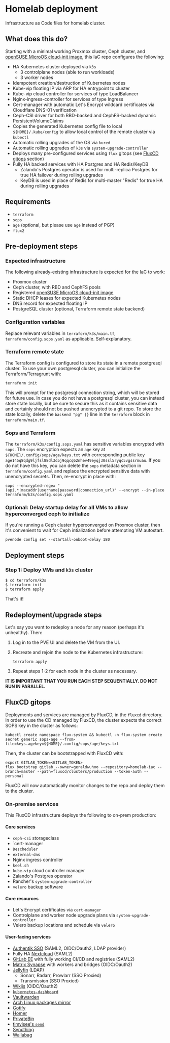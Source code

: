 # Homelab deployment

Infrastructure as Code files for homelab cluster.

## What does this do?

Starting with a minimal working Proxmox cluster, Ceph cluster, and [openSUSE MicroOS cloud-init image](https://en.opensuse.org/Portal:MicroOS/Downloads), this IaC repo configures the following:

* HA Kubernetes cluster deployed via `k3s`
    * 3 controlplane nodes (able to run workloads)
    * 3 worker nodes
* Idempotent creation/destruction of Kubernetes nodes
* Kube-vip floating IP via ARP for HA entrypoint to cluster
* Kube-vip cloud controller for services of type LoadBalancer
* Nginx-ingress-controller for services of type Ingress
* Cert-manager with automatic Let's Encrypt wildcard certificates via Cloudflare DNS-01 verification
* Ceph-CSI driver for both RBD-backed and CephFS-backed dynamic PersistentVolumeClaims 
* Copies the generated Kubernetes config file to local `${HOME}/.kube/config` to allow local control of the remote cluster via `kubectl`
* Automatic rolling upgrades of the OS via `kured`
* Automatic rolling upgrades of `k3s` via `system-upgrade-controller`
* Deploys many pre-configured services using `flux` gitops (see [FluxCD gitops](#fluxcd-gitops) section)
* Fully HA backed services with HA Postgres and HA Redis/KeyDB
  * Zalando's Postgres operator is used for multi-replica Postgres for true HA failover during rolling upgrades
  * KeyDB is used in place of Redis for multi-master "Redis" for true HA during rolling upgrades

## Requirements

* `terraform`
* `sops`
* `age` (optional, but please use `age` instead of PGP)
* `flux2`

## Pre-deployment steps

### Expected infrastructure

The following already-existing infrastructure is expected for the IaC to work:

* Proxmox cluster
* Ceph cluster, with RBD and CephFS pools
* Registered [openSUSE MicroOS cloud-init image](https://en.opensuse.org/Portal:MicroOS/Downloads)
* Static DHCP leases for expected Kubernetes nodes
* DNS record for expected floating IP
* PostgreSQL cluster (optional, Terraform remote state backend)

### Configuration variables

Replace relevant variables in `terraform/k3s/main.tf`, `terraform/config.sops.yaml` as applicable. Self-explanatory.

### Terraform remote state

The Terraform config is configured to store its state in a remote postgresql cluster. To use your own postgresql cluster, you can initialize the Terraform/Terragrunt with:

```
terraform init
```

This will prompt for the postgresql connection string, which will be stored for future use. In case you do not have a postgresql cluster, you can instead store state locally, but be sure to secure this as it contains sensitive data and certainly should not be pushed unencrypted to a git repo. To store the state locally, delete the `backend "pg" {}` line in the `terraform` block in `terraform/main.tf`.

### Sops and Terraform

The `terraform/k3s/config.sops.yaml` has sensitive variables encrypted with `sops`. The `sops` encryption expects an `age` key at `${HOME}/.config/sops/age/keys.txt` with corresponding public key `age145q8qdg9ljfsl88dl3d5j9qqcq62nhev49eyqj30ssl5ryqc5vgssrmuau`. If you do not have this key, you can delete the `sops` metadata section in `terraform/config.yaml` and replace the encrypted sensitive data with unencrypted secrets. Then, re-encrypt in place with:

```
sops --encrypted-regex "(api.*|macaddr|username|password|connection_url)" --encrypt --in-place terraform/k3s/config.sops.yaml
```

### Optional: Delay startup delay for all VMs to allow hyperconverged ceph to initialize

If you're running a Ceph cluster hyperconverged on Proxmox cluster, then it's convenient to wait for Ceph intialization before attempting VM autostart.

```
pvenode config set --startall-onboot-delay 180
```

## Deployment steps


### Step 1: Deploy VMs and `k3s` cluster

```
$ cd terraform/k3s
$ terraform init
$ terraform apply
```

That's it!

## Redeployment/upgrade steps

Let's say you want to redeploy a node for any reason (perhaps it's unhealthy). Then:

1. Log in to the PVE UI and delete the VM from the UI.
1. Recreate and rejoin the node to the Kubernetes infrastructure:

    `terraform apply`

1. Repeat steps 1-2 for each node in the cluster as necessary.

**IT IS IMPORTANT THAT YOU RUN EACH STEP SEQUENTIALLY. DO NOT RUN IN PARALLEL.**

## FluxCD gitops

Deployments and services are managed by FluxCD, in the `fluxcd` directory. In order to use the CD managed by FluxCD, the cluster expects the correct SOPS key in the cluster as follows:

```
kubectl create namespace flux-system && kubectl -n flux-system create secret generic sops-age --from-file=keys.agekey=${HOME}/.config/sops/age/keys.txt
```

Then, the cluster can be bootstrapped with FluxCD with:

```
export GITLAB_TOKEN=<GITLAB_TOKEN>
flux bootstrap gitlab --owner=geraldwuhoo --repository=homelab-iac --branch=master --path=fluxcd/clusters/production --token-auth --personal
```

FluxCD will now automatically monitor changes to the repo and deploy them to the cluster.

### On-premise services

This FluxCD infrastructure deploys the following to on-prem production:

#### Core services

* `ceph-csi` storageclass
* `cert-manager
* `Descheduler`
* `external-dns`
* Nginx ingress controller
* `keel.sh`
* `kube-vip` cloud controller manager
* Zalando's Postgres operator
* Rancher's `system-upgrade-controller`
* `velero` backup software

#### Core resources

* Let's Encrypt certificates via `cert-manager`
* Controlplane and worker node upgrade plans via `system-upgrade-controller`
* Velero backup locations and schedule via `velero`

#### User-facing services

* [Authentik SSO](https://goauthentik.io) (SAML2, OIDC/Oauth2, LDAP provider)
* Fully HA [Nextcloud](https://nextcloud.com) (SAML2)
* [GitLab EE](https://about.gitlab.com) with fully working CI/CD and registries (SAML2)
* [Matrix Synapse](https://matrix.org) with workers and bridges (OIDC/Oauth2)
* [Jellyfin](https://jellyfin.org) (LDAP)
  * Sonarr, Radarr, Prowlarr (SSO Proxied)
  * Transmission (SSO Proxied)
* [Wikijs](https://js.wiki) (OIDC/Oauth2)
* [`kubernetes-dashboard`](https://github.com/kubernetes/dashboard)
* [Vaultwarden](https://github.com/dani-garcia/vaultwarden)
* [Arch Linux packages mirror](https://mirror.wuhoo.xyz)
* [Gotify](https://gotify.net)
* [Homer](https://github.com/bastienwirtz/homer)
* [PrivateBin](https://privatebin.info)
* [timvisee's `send`](https://gitlab.com/timvisee/send)
* [Syncthing](https://syncthing.net)
* [Wallabag](https://wallabag.it)
